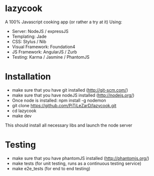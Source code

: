 lazycook
========

A 100% Javascript cooking app (or rather a try at it)
Using:
 * Server: NodeJS / expressJS
 * Templating: Jade  
 * CSS: Stylus / Nib
 * Visual Framework: Foundation4
 * JS Framework: AngularJS / Zurb
 * Testing: Karma / Jasmine / PhantomJS

Installation
============
 * make sure that you have git installed (http://git-scm.com/)
 * make sure that you have nodeJS installed (http://nodejs.org/)
 * Once node is installed: npm install -g nodemon
 * git clone https://github.com/PiTiLeZarD/lazycook.git
 * cd lazycook
 * make dev 
 
This should install all necessary libs and launch the node server

Testing
=======
 * make sure that you have phantomJS installed (http://phantomjs.org/)
 * make tests (for unit testing, runs as a continuous testing service)
 * make e2e_tests (for end to end testing)
